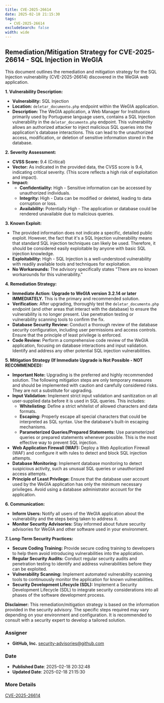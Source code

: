 ```yaml
---
title: CVE-2025-26614
date: 2025-02-18 21:15:30
tags:
  - CVE-2025-26614
excludeSearch: false
width: wide
---
```


## Remediation/Mitigation Strategy for CVE-2025-26614 - SQL Injection in WeGIA

This document outlines the remediation and mitigation strategy for the SQL Injection vulnerability (CVE-2025-26614) discovered in the WeGIA web application.

**1. Vulnerability Description:**

*   **Vulnerability:** SQL Injection
*   **Location:** `deletar_documento.php` endpoint within the WeGIA application.
*   **Description:**  The WeGIA application, a Web Manager for Institutions primarily used by Portuguese language users, contains a SQL Injection vulnerability in the `deletar_documento.php` endpoint. This vulnerability allows an authorized attacker to inject malicious SQL queries into the application's database interactions. This can lead to the unauthorized access, modification, or deletion of sensitive information stored in the database.

**2. Severity Assessment:**

*   **CVSS Score:** 9.4 (Critical)
*   **Vector:**  As indicated in the provided data, the CVSS score is 9.4, indicating critical severity.  (This score reflects a high risk of exploitation and impact).
*   **Impact:**
    *   **Confidentiality:** High - Sensitive information can be accessed by unauthorized individuals.
    *   **Integrity:** High - Data can be modified or deleted, leading to data corruption or loss.
    *   **Availability:**  Potentially High - The application or database could be rendered unavailable due to malicious queries.

**3. Known Exploit:**

*   The provided information does not indicate a specific, detailed public exploit. However, the fact that it's a SQL Injection vulnerability means that standard SQL injection techniques can likely be used.  Therefore, it should be considered easily exploitable by anyone with basic SQL injection knowledge.
*   **Exploitability:** High -  SQL Injection is a well-understood vulnerability with readily available tools and techniques for exploitation.
*   **No Workarounds:**  The advisory specifically states "There are no known workarounds for this vulnerability."

**4. Remediation Strategy:**

*   **Immediate Action:**  **Upgrade to WeGIA version 3.2.14 or later IMMEDIATELY.**  This is the primary and recommended solution.
*   **Verification:** After upgrading, thoroughly test the `deletar_documento.php` endpoint (and other areas that interact with the database) to ensure the vulnerability is no longer present.  Use penetration testing or vulnerability scanning tools to confirm the fix.
*   **Database Security Review:** Conduct a thorough review of the database security configuration, including user permissions and access controls.  Ensure that the principle of least privilege is enforced.
*   **Code Review:** Perform a comprehensive code review of the WeGIA application, focusing on database interactions and input validation.  Identify and address any other potential SQL injection vulnerabilities.

**5. Mitigation Strategy (If Immediate Upgrade is Not Possible - NOT RECOMMENDED):**

*   **Important Note:**  Upgrading is the preferred and highly recommended solution. The following mitigation steps are only temporary measures and should be implemented with caution and carefully considered risks. They are not a substitute for upgrading.
*   **Input Validation:** Implement strict input validation and sanitization on all user-supplied data before it is used in SQL queries. This includes:
    *   **Whitelisting:**  Define a strict whitelist of allowed characters and data formats.
    *   **Escaping:**  Properly escape all special characters that could be interpreted as SQL syntax.  Use the database's built-in escaping mechanisms.
    *   **Parameterized Queries/Prepared Statements:**  Use parameterized queries or prepared statements whenever possible. This is the most effective way to prevent SQL injection.
*   **Web Application Firewall (WAF):**  Deploy a Web Application Firewall (WAF) and configure it with rules to detect and block SQL injection attempts.
*   **Database Monitoring:**  Implement database monitoring to detect suspicious activity, such as unusual SQL queries or unauthorized access attempts.
*   **Principle of Least Privilege:**  Ensure that the database user account used by the WeGIA application has only the minimum necessary privileges. Avoid using a database administrator account for the application.

**6. Communication:**

*   **Inform Users:**  Notify all users of the WeGIA application about the vulnerability and the steps being taken to address it.
*   **Monitor Security Advisories:**  Stay informed about future security advisories for WeGIA and other software used in your environment.

**7. Long-Term Security Practices:**

*   **Secure Coding Training:**  Provide secure coding training to developers to help them avoid introducing vulnerabilities into the application.
*   **Regular Security Audits:**  Conduct regular security audits and penetration testing to identify and address vulnerabilities before they can be exploited.
*   **Vulnerability Scanning:**  Implement automated vulnerability scanning tools to continuously monitor the application for known vulnerabilities.
*   **Security Development Lifecycle (SDL):**  Implement a Security Development Lifecycle (SDL) to integrate security considerations into all phases of the software development process.

**Disclaimer:** This remediation/mitigation strategy is based on the information provided in the security advisory. The specific steps required may vary depending on your environment and configuration. It is recommended to consult with a security expert to develop a tailored solution.

### Assigner
- **GitHub, Inc.** <security-advisories@github.com>

### Date
- **Published Date**: 2025-02-18 20:32:48
- **Updated Date**: 2025-02-18 21:15:30



### More Details
[CVE-2025-26614](https://www.cvedetails.com/cve/CVE-2025-26614)